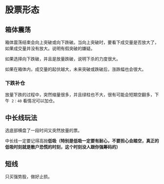 # 股票形态



## 箱体震荡

箱体震荡结束会向上突破或向下跌破。当向上突破时，要看下成交量是否放大了，如果成交量并没有放大。说明有假突破的嫌疑。

如果选择向下跌破，并且是放量跌破，说明下杀的力度很大。

如果在箱体内，成交量的起伏越大，未来突破或跌破后，涨跌幅也会很大。



### 下跌补仓

放量下跌的过程中，突然缩量很多，并且绿柱也不大，很有可能会短期空翻多，下午` 2：40` 看情况可以加仓。



## 中长线玩法

选底部横盘了一段时间又突然放量的票。

中长线一定要记得高抛**低吸（特别是低吸一定要有耐心，不要担心会踏空，真正的低吸时刻就是散户恐慌的时刻，这个时刻没人跟你强筹码的）**



## 短线

只买强势股，做好止损。

